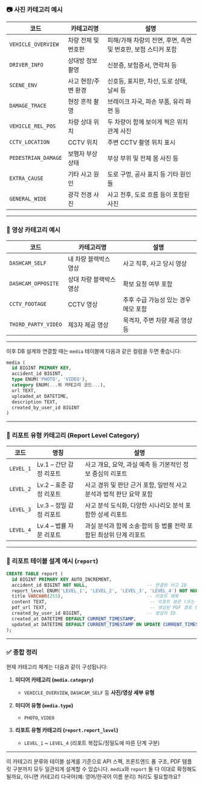 
### 📷 **사진 카테고리 예시**

| 코드                  | 카테고리명       | 설명                                    |
| ------------------- | ----------- | ------------------------------------- |
| `VEHICLE_OVERVIEW`  | 차량 전체 및 번호판 | 피해/가해 차량의 전면, 후면, 측면 및 번호판, 보험 스티커 포함 |
| `DRIVER_INFO`       | 상대방 정보 촬영   | 신분증, 보험증서, 연락처 등                      |
| `SCENE_ENV`         | 사고 현장/주변 환경 | 신호등, 표지판, 차선, 도로 상태, 날씨 등             |
| `DAMAGE_TRACE`      | 현장 흔적 촬영    | 브레이크 자국, 파손 부품, 유리 파편 등               |
| `VEHICLE_REL_POS`   | 차량 상대 위치    | 두 차량이 함께 보이게 찍은 위치 관계 사진              |
| `CCTV_LOCATION`     | CCTV 위치     | 주변 CCTV 촬영 위치 표시                      |
| `PEDESTRIAN_DAMAGE` | 보행자 부상 상태   | 부상 부위 및 전체 몸 사진 등                     |
| `EXTRA_CAUSE`       | 기타 사고 원인    | 도로 구멍, 공사 표지 등 기타 원인들                 |
| `GENERAL_WIDE`      | 광각 전경 사진    | 사고 전후, 도로 흐름 등이 포함된 사진                |

---

### 🎥 **영상 카테고리 예시**

| 코드                  | 카테고리명         | 설명                    |
| ------------------- | ------------- | --------------------- |
| `DASHCAM_SELF`      | 내 차량 블랙박스 영상  | 사고 직후, 사고 당시 영상       |
| `DASHCAM_OPPOSITE`  | 상대 차량 블랙박스 영상 | 확보 요청 여부 포함           |
| `CCTV_FOOTAGE`      | CCTV 영상       | 추후 수급 가능성 있는 경우 메모 포함 |
| `THIRD_PARTY_VIDEO` | 제3자 제공 영상     | 목격자, 주변 차량 제공 영상 등    |

---

이후 DB 설계와 연결할 때는 `media` 테이블에 다음과 같은 컬럼을 두면 좋습니다:

```sql
media (
  id BIGINT PRIMARY KEY,
  accident_id BIGINT,
  type ENUM('PHOTO', 'VIDEO'),
  category ENUM(...위 카테고리 코드...),
  url TEXT,
  uploaded_at DATETIME,
  description TEXT,
  created_by_user_id BIGINT
)
```

---

### 📄 **리포트 유형 카테고리 (Report Level Category)**

| 코드        | 명칭               | 설명                                       |
| --------- | ---------------- | ---------------------------------------- |
| `LEVEL_1` | Lv.1 – 간단 감정 리포트 | 사고 개요, 요약, 과실 예측 등 기본적인 정보 중심의 리포트       |
| `LEVEL_2` | Lv.2 – 표준 감정 리포트 | 사고 경위 및 판단 근거 포함, 일반적 사고 분석과 법적 판단 요약 포함 |
| `LEVEL_3` | Lv.3 – 정밀 감정 리포트 | 사고 분석 도식화, 다양한 시나리오 분석 포함한 상세 리포트        |
| `LEVEL_4` | Lv.4 – 법률 자문 리포트 | 과실 분석과 함께 소송·합의 등 법률 전략 포함된 최상위 단계 리포트   |

---

### 🧾 **리포트 테이블 설계 예시 (`report`)**

```sql
CREATE TABLE report (
  id BIGINT PRIMARY KEY AUTO_INCREMENT,
  accident_id BIGINT NOT NULL,                      -- 연결된 사고 ID
  report_level ENUM('LEVEL_1', 'LEVEL_2', 'LEVEL_3', 'LEVEL_4') NOT NULL, -- 리포트 수준
  title VARCHAR(255),                               -- 리포트 제목
  content TEXT,                                      -- 리포트 본문 (또는 markdown, HTML 등)
  pdf_url TEXT,                                      -- 생성된 PDF 경로 (옵션)
  created_by_user_id BIGINT,                        -- 생성자 ID
  created_at DATETIME DEFAULT CURRENT_TIMESTAMP,
  updated_at DATETIME DEFAULT CURRENT_TIMESTAMP ON UPDATE CURRENT_TIMESTAMP
);
```

---

### ✅ 종합 정리

현재 카테고리 체계는 다음과 같이 구성됩니다:

1. **미디어 카테고리 (`media.category`)**

   * `VEHICLE_OVERVIEW`, `DASHCAM_SELF` 등 **사진/영상 세부 유형**

2. **미디어 유형 (`media.type`)**

   * `PHOTO`, `VIDEO`

3. **리포트 유형 카테고리 (`report.report_level`)**

   * `LEVEL_1` \~ `LEVEL_4` (리포트 복잡도/정밀도에 따른 단계 구분)

---

이 카테고리 분류와 테이블 설계를 기준으로 API 스펙, 프론트엔드 폼 구조, PDF 템플릿 구분까지 모두 일관되게 설계할 수 있습니다.
`media`와 `report` 둘 다 이대로 확정해도 될까요, 아니면 카테고리 다국어(예: 영어/한국어 이름 분리) 처리도 필요할까요?
